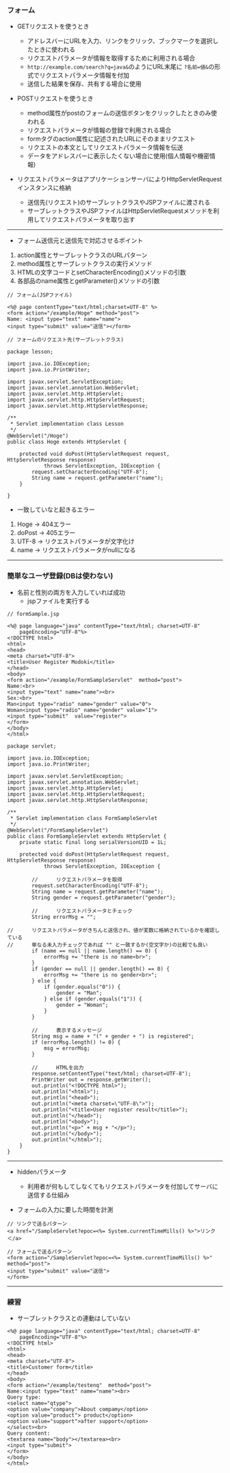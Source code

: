 ### フォーム

- GETリクエストを使うとき
    - アドレスバーにURLを入力、リンクをクリック、ブックマークを選択したときに使われる
    - リクエストパラメータが情報を取得するために利用される場合
    - `http://example.com/search?q=java&`のようにURL末尾に `?名前=値&`の形式でリクエストパラメータ情報を付加
    - 送信した結果を保存、共有する場合に使用

- POSTリクエストを使うとき
    - method属性がpostのフォームの送信ボタンをクリックしたときのみ使われる
    - リクエストパラメータが情報の登録で利用される場合
    - formタグのaction属性に記述されたURLにそのままリクエスト
    - リクエストの本文としてリクエストパラメータ情報を伝送
    - データをアドレスバーに表示したくない場合に使用(個人情報や機密情報)

- リクエストパラメータはアプリケーションサーバによりHttpServletRequestインスタンスに格納
    - 送信先(リクエスト)のサーブレットクラスやJSPファイルに渡される
    - サーブレットクラスやJSPファイルはHttpServletRequestメソッドを利用してリクエストパラメータを取り出す

---
- フォーム送信元と送信先で対応させるポイント

1. action属性とサーブレットクラスのURLパターン
2. method属性とサーブレットクラスの実行メソッド
3. HTMLの文字コードとsetCharacterEncoding()メソッドの引数
4. 各部品のname属性とgetParameter()メソッドの引数

```
// フォーム(JSPファイル)

<%@ page contentType="text/html;charset=UTF-8" %>
<form action="/example/Hoge" method="post">
Name: <input type="text" name="name">
<input type="submit" value="送信"></form>

```

```
// フォームのリクエスト先(サーブレットクラス)

package lesson;

import java.io.IOException;
import java.io.PrintWriter;

import javax.servlet.ServletException;
import javax.servlet.annotation.WebServlet;
import javax.servlet.http.HttpServlet;
import javax.servlet.http.HttpServletRequest;
import javax.servlet.http.HttpServletResponse;

/**
 * Servlet implementation class Lesson
 */
@WebServlet("/Hoge")
public class Hoge extends HttpServlet {

	protected void doPost(HttpServletRequest request, HttpServletResponse response)
			throws ServletException, IOException {
		request.setCharacterEncoding("UTF-8");
		String name = request.getParameter("name");
	}

}

```
- 一致していなと起きるエラー

1. Hoge -> 404エラー
2. doPost -> 405エラー
3. UTF-8 -> リクエストパラメータが文字化け
4. name -> リクエストパラメータがnullになる

---
### 簡単なユーザ登録(DBは使わない)

- 名前と性別の両方を入力していれば成功
	- jspファイルを実行する

```
// formSample.jsp

<%@ page language="java" contentType="text/html; charset=UTF-8"
    pageEncoding="UTF-8"%>
<!DOCTYPE html>
<html>
<head>
<meta charset="UTF-8">
<title>User Register Modoki</title>
</head>
<body>
<form action="/example/FormSampleServlet"  method="post">
Name:<br>
<input type="text" name="name"><br>
Sex:<br>
Man<input type="radio" name="gender" value="0">
Woman<input type="radio" name="gender" value="1">
<input type="submit"  value="register">
</form>
</body>
</html>
```

```
package servlet;

import java.io.IOException;
import java.io.PrintWriter;

import javax.servlet.ServletException;
import javax.servlet.annotation.WebServlet;
import javax.servlet.http.HttpServlet;
import javax.servlet.http.HttpServletRequest;
import javax.servlet.http.HttpServletResponse;

/**
 * Servlet implementation class FormSampleServlet
 */
@WebServlet("/FormSampleServlet")
public class FormSampleServlet extends HttpServlet {
	private static final long serialVersionUID = 1L;

	protected void doPost(HttpServletRequest request, HttpServletResponse response)
			throws ServletException, IOException {

		//		リクエストパラメータを取得
		request.setCharacterEncoding("UTF-8");
		String name = request.getParameter("name");
		String gender = request.getParameter("gender");

		//		リクエストパラメータとチェック
		String errorMsg = "";

//		リクエストパラメータがきちんと送信され、値が変数に格納されているかを確認している
//		単なる未入力チェックであれば "" と一致するか(空文字か)の比較でも良い
		if (name == null || name.length() == 0) {
			errorMsg += "there is no name<br>";
		}
		if (gender == null || gender.length() == 0) {
			errorMsg += "there is no gender<br>";
		} else {
			if (gender.equals("0")) {
				gender = "Man";
			} else if (gender.equals("1")) {
				gender = "Woman";
			}
		}

		//		表示するメッセージ
		String msg = name + "(" + gender + ") is registered";
		if (errorMsg.length() != 0) {
			msg = errorMsg;
		}

		//		HTMLを出力
		response.setContentType("text/html; charset=UTF-8");
		PrintWriter out = response.getWriter();
		out.println("<!DOCTYPE html>");
		out.println("<html>");
		out.println("<head>");
		out.println("<meta charset=\"UTF-8\">");
		out.println("<title>User register result</title>");
		out.println("</head>");
		out.println("<body>");
		out.println("<p>" + msg + "</p>");
		out.println("</body>");
		out.println("</html>");
	}
}
```

---
- hiddenパラメータ
	- 利用者が何もしてしなくてもリクエストパラメータを付加してサーバに送信する仕組み

- フォームの入力に要した時間を計測

```
// リンクで送るパターン
<a href="/SampleServlet?epoc=<%= System.currentTimeMills() %>">リンク＜/a>

// フォームで送るパターン
<form action="/SampleServlet?epoc=<%= System.currentTimeMills() %>" method="post">
<input type="submit" value="送信">
</form>
```

---
### 練習

- サーブレットクラスとの連動はしていない

```
<%@ page language="java" contentType="text/html; charset=UTF-8"
    pageEncoding="UTF-8"%>
<!DOCTYPE html>
<html>
<head>
<meta charset="UTF-8">
<title>Customer form</title>
</head>
<body>
<form action="/example/testenq"  method="post">
Name:<input type="text" name="name"><br>
Query type:
<select name="qtype">
<option value="company">About compamy</option>
<option value="product"> product</option>
<option value="support">after support</option>
</select><br>
Query content:
<textarea name="body"></textarea><br>
<input type="submit">
</form>
</body>
</html>
```
